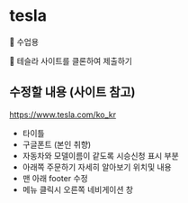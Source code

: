 # tesla

💨 수업용

💨 테슬라 사이트를 클론하여 제출하기

## 수정할 내용 (사이트 참고)
https://www.tesla.com/ko_kr

+ 타이틀
+ 구글폰트 (본인 취향)
+ 자동차와 모델이름이 같도록 시승신청 표시 부분
+ 아래쪽 주문하기 자세히 알아보기 위치및 내용
+ 맨 아래 footer 수정
+ 메뉴 클릭시 오른쪽 네비게이션 창  